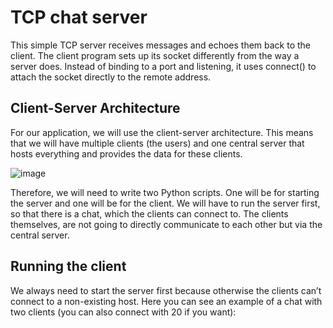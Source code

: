 # TCP chat server

This simple TCP server receives messages and echoes them back to the client. The client program sets up its socket differently from the way a server does. Instead of binding to a port and listening, it uses connect() to attach the socket directly to the remote address.

## Client-Server Architecture

For our application, we will use the client-server architecture. This means that we will have multiple clients (the users) and one central server that hosts everything and provides the data for these clients.

![image](https://i.imgur.com/mPCiBLf.png)

Therefore, we will need to write two Python scripts. One will be for starting the server and one will be for the client. We will have to run the server first, so that there is a chat, which the clients can connect to. The clients themselves, are not going to directly communicate to each other but via the central server.

## Running the client

We always need to start the server first because otherwise the clients can’t connect to a non-existing host. Here you can see an example of a chat with two clients (you can also connect with 20 if you want):
